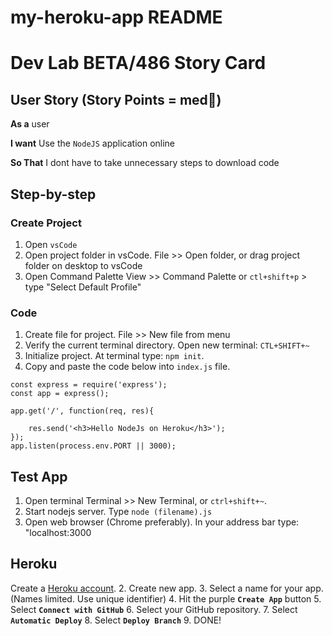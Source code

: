 # my-heroku-app README

# Dev Lab BETA/486 Story Card 

## User Story (Story Points = med👕) 

**As a** user

**I want** Use the `NodeJS` application online

**So That** I dont have to take unnecessary steps to download code

## Step-by-step

### Create Project
1. Open `vsCode`
2. Open project folder in vsCode.  File >> Open folder, or drag project folder on desktop to vsCode
3. Open Command Palette View >> Command Palette or `ctl+shift+p` > type "Select Default Profile"

### Code
1. Create file for project.  File >> New file from menu
2. Verify the current terminal directory. Open new terminal: `CTL+SHIFT+~`
3. Initialize project.  At terminal type: `npm init`.
4. Copy and paste the code below into `index.js` file.

```
const express = require('express');
const app = express();

app.get('/', function(req, res){

    res.send('<h3>Hello NodeJs on Heroku</h3>');
});
app.listen(process.env.PORT || 3000);
```

## Test App
1. Open terminal Terminal >> New Terminal, or `ctrl+shift+~`. 
1. Start nodejs server.  Type `node (filename).js`
1. Open web browser (Chrome preferably).  In your address bar type: "localhost:3000 

## Heroku
Create a [Heroku account](https://www.heroku.com/).
2. Create new app.
3. Select a name for your app. (Names limited. Use unique identifier)
4. Hit the purple **`Create App`** button
5. Select **`Connect with GitHub`**
6. Select your GitHub repository.
7. Select **`Automatic Deploy`**
8. Select **`Deploy Branch`**
9. DONE!


